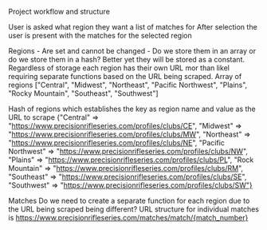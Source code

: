 Project workflow and structure

User is asked what region they want a list of matches for
After selection the user is present with the matches for the selected region

Regions -  Are set and cannot be changed - Do we store them in an array or do we store them in a hash? Better yet they will be stored as a constant.
Regardless of storage each region has their own URL mor than likel requiring separate functions based on the URL being scraped.
Array of regions
["Central", "Midwest", "Northeast", "Pacific Northwest", "Plains", "Rocky Mountain", "Southeast", "Southwest"]

Hash of regions which establishes the key as region name and value as the URL to scrape
{"Central" => "https://www.precisionrifleseries.com/profiles/clubs/CE", "Midwest" => "https://www.precisionrifleseries.com/profiles/clubs/MW", "Northeast" => "https://www.precisionrifleseries.com/profiles/clubs/NE", "Pacific Northwest" => "https://www.precisionrifleseries.com/profiles/clubs/NW", "Plains" => "https://www.precisionrifleseries.com/profiles/clubs/PL", "Rock Mountain" => "https://www.precisionrifleseries.com/profiles/clubs/RM", "Southeast" => "https://www.precisionrifleseries.com/profiles/clubs/SE", "Southwest" => "https://www.precisionrifleseries.com/profiles/clubs/SW"}


Matches
Do we need to create a separate function for each region due to the URL being scraped being different?
URL structure for individual matches is https://www.precisionrifleseries.com/matches/match/{match_number}

